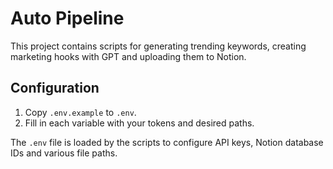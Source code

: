 # Auto Pipeline

This project contains scripts for generating trending keywords, creating marketing hooks with GPT and uploading them to Notion.

## Configuration

1. Copy `.env.example` to `.env`.
2. Fill in each variable with your tokens and desired paths.

The `.env` file is loaded by the scripts to configure API keys, Notion database IDs and various file paths.
